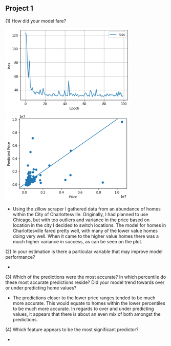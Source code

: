 ## Project 1

(1) How did your model fare?

![img_15.png](img_15.png)
![img_18.png](img_18.png)
-  Using the zillow scraper I gathered data from an abundance of homes within the City of Charlottesville. Originally, I
had planned to use Chicago, but with too outliers and variance in the price based on location in the city I decided to 
   switch locations. The model for homes in Charlottesville fared pretty well, with many of the lower value homes 
   doing very well. When it came to the higher value homes there was a much higher variance in success, as can be seen
   on the plot. 

(2) In your estimation is there a particular variable that may improve model performance?

-  

(3) Which of the predictions were the most accurate? In which percentile do these most accurate predictions reside?
Did your model trend towards over or under predicting home values?

-  The predictions closer to the lower price ranges tended to be much more accurate. This would equate to homes within
the lower percentiles to be much more accurate. In regards to over and under predicting values, it appears that there is
   about an even mix of both amongst the predictions.

(4) Which feature appears to be the most significant predictor?

- 
 
